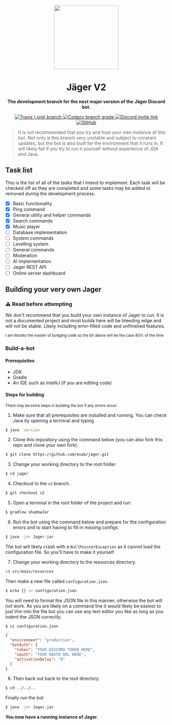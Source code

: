 <p align="center">
    <img src="https://i.imgur.com/FEkJZdh.png" height="200" width="200">
    <h1 align="center">Jäger V2</h1>
    <p align="center"><b>The development branch for the next major version of the Jäger Discord bot.</b></p>
</p>

<p align="center">
    <a href="https://travis-ci.org/github/Euab/jager">
        <img alt="Travis (.org) branch" src="https://img.shields.io/travis/euab/jager/v2?style=for-the-badge">
    </a>
    <a href="https://www.codacy.com/app/Euab/jager">
        <img alt="Codacy branch grade" src="https://img.shields.io/codacy/grade/fa73126c883d4b769c68b403aa0acb7d/v2?style=for-the-badge">
    </a>
    <a href="https://discord.com/oauth2/authorize?client_id=495551162737754122&scope=bot&permissions=8">
        <img alt="Discord invite link" src="https://img.shields.io/badge/Discord-Invite-blueviolet?logo=discord&style=for-the-badge">
    </a>
    <a href="https://www.gnu.org/licenses/agpl-3.0.en.html">
        <img alt="GitHub" src="https://img.shields.io/github/license/euab/jager?style=for-the-badge">
    </a>
</p>

> It is not recommended that you try and host your own instance of this bot. Not only is this branch very unstable and
> subject to constant updates, but the bot is also built for the environment that it runs in. It will likely fail if
> you try to run it yourself without experience of JDA and Java.

## Task list
This is the list of all of the tasks that I intend to implement. Each task will be checked off as they are completed and
some tasks may be added or removed during the development process.

- [x] Basic functionality
- [x] Ping command
- [x] General utility and helper commands
- [x] Search commands
- [x] Music player
- [ ] Database implementation
- [ ] System commands
- [ ] Levelling system
- [ ] General commands
- [ ] Moderation
- [ ] AI implementation
- [ ] Jager REST API
- [ ] Online server dashboard

## Building your very own Jager

### ⚠ Read before attempting
We don't recommend that you build your own instance of Jager to run. It is not a documented project and most builds
here will be bleeding edge and will not be stable. Likely including error-filled code and unfinished features.

<sub>
I am literally the master of bodging code so the bit above will be the case 80% of the time
</sub>

### Build-a-bot
#### Prerequisites
- JDK
- Gradle
- An IDE such as IntelliJ (if you are editing code)

#### Steps for building
<sub>
There may be extra steps in building the bot if any errors occur.
</sub>

1. Make sure that all prerequisites are installed and running. You can check Java by opening a terminal and typing
```bash
$ java -version
```

2. Clone this repository using the command below (you can also fork this repo and clone your own fork).
```bash
$ git clone https://github.com/euab/jager.git
```

3. Change your working directory to the root folder
```bash
$ cd jager
```

4. Checkout to the `v2` branch.
```bash
$ git checkout v2
```

5. Open a terminal in the root folder of the project and run:
```bash
$ gradlew shadowJar
```

6. Run the bot using the command below and prepare for the configuration errors and to start having to fill in missing
configs.
```bash
$ java -jar Jager.jar
```
The bot will likely crash with a `NullPointerException` as it cannot load the configuration file. So you'll have to make
it yourself.

7. Change your working directory to the resources directory.
```bash
cd src/main/resources
```
Then make a new file called `configuration.json`.
```bash
$ echo {} >> configuration.json
```

You will need to format the JSON file in this manner, otherwise the bot will not work. As you are likely on a command
line it would likely be easiest to just Vim into the file but you can use any text editor you like as long as you indent
the JSON correctly.

```bash
$ vi configuration.json
```

```json
{
  "environment": "production",
  "botAuth": {
    "token": "YOUR DISCORD TOKEN HERE",
    "oauth": "YOUR OAUTH URL HERE",
    "activationDelay": "0"
  }
}
```

8. Then back out back to the root directory.
```bash
$ cd ../../..
```

Finally run the bot

```bash
$ java -jar Jager.jar
```

**You now have a running instance of Jager.**

